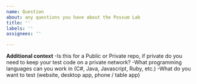 ```yaml
---
name: Question
about: any questions you have about the Possum Lab
title: ''
labels: ''
assignees: ''

---
```


**Additional context**
-Is this for a Public or Private repo, if private do you need to keep your test code on a private network?
-What programming languages can you work in (C#, Java, Javascript, Ruby, etc.)
-What do you want to test (website, desktop app, phone / table app)
